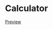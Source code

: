 # Calculator
[Preview](http://htmlpreview.github.io/?https://github.com/unsigned-7/Calculator/blob/master/src/calc.html)
